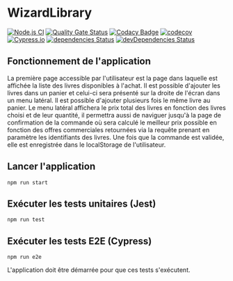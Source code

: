 # WizardLibrary

[![Node.js CI](https://github.com/ArnaudFlaesch/WizardLibrary/actions/workflows/ci.yml/badge.svg)](https://github.com/ArnaudFlaesch/WizardLibrary/actions/workflows/ci.yml)
[![Quality Gate Status](https://sonarcloud.io/api/project_badges/measure?project=ArnaudFlaesch_WizardLibrary&metric=alert_status)](https://sonarcloud.io/dashboard?id=ArnaudFlaesch_WizardLibrary)
[![Codacy Badge](https://app.codacy.com/project/badge/Grade/ee1c5f447b1f44569c3e28cf324f1857)](https://www.codacy.com/gh/ArnaudFlaesch/WizardLibrary/dashboard?utm_source=github.com&utm_medium=referral&utm_content=ArnaudFlaesch/WizardLibrary&utm_campaign=Badge_Grade)
[![codecov](https://codecov.io/gh/ArnaudFlaesch/WizardLibrary/branch/master/graph/badge.svg?token=3LEHY6A102)](https://codecov.io/gh/ArnaudFlaesch/WizardLibrary)[![Cypress.io](https://img.shields.io/badge/tested%20with-Cypress-04C38E.svg)](https://www.cypress.io/)
[![dependencies Status](https://david-dm.org/ArnaudFlaesch/WizardLibrary/status.svg)](https://david-dm.org/ArnaudFlaesch/WizardLibrary)
[![devDependencies Status](https://david-dm.org/ArnaudFlaesch/WizardLibrary/dev-status.svg)](https://david-dm.org/ArnaudFlaesch/WizardLibrary?type=dev)

## Fonctionnement de l'application

La première page accessible par l'utilisateur est la page dans laquelle est affichée la liste des livres disponibles à l'achat. Il est possible d'ajouter
les livres dans un panier et celui-ci sera présenté sur la droite de l'écran dans un menu latéral. Il est possible d'ajouter plusieurs fois le même livre au panier.
Le menu latéral affichera le prix total des livres en fonction des livres choisi et de leur quantité, il permettra aussi de naviguer jusqu'à la page de confirmation de la commande où sera calculé le meilleur prix possible en fonction des offres commerciales retournées via la requête prenant en paramètre les identifiants des livres.
Une fois que la commande est validée, elle est enregistrée dans le localStorage de l'utilisateur.

## Lancer l'application

<code>npm run start</code>

## Exécuter les tests unitaires (Jest)

<code>npm run test</code>

## Exécuter les tests E2E (Cypress)

<code>npm run e2e</code>

L'application doit être démarrée pour que ces tests s'exécutent.
